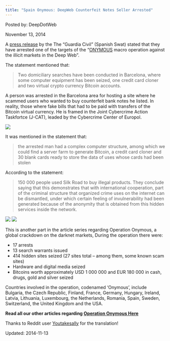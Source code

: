 ```yaml
---
title: "Spain Onymous: DeepWeb Counterfeit Notes Seller Arrested"
---
```


Posted by: DeepDotWeb

<span>November 13, 2014</span>

<p>A <a href="http://www.guardiacivil.es/es/prensa/noticias/5146.html">press release</a> by the The &#8220;Guardia Civil&#8221; (Spanish Swat) stated that they have arrested one of the targets of the &#8220;<a href="tag/operation-onymous/">ONYMOUS</a> macro operation against the illicit markets in the Deep Web&#8221;.</p>
<p>The statement mentioned that:</p>
<blockquote><p>Two domiciliary searches have been conducted in Barcelona, where some computer equipment has been seized, one credit card cloner and two virtual crypto currency Bitcoin accounts.</p></blockquote>
<p>A person was arrested in the Barcelona area for hosting a site where he scammed users who wanted to buy counterfeit bank notes he listed. In reality, those where fake bills that had to be paid with transfers of the Bitcoin virtual currency. He is framed in the Joint Cybercrime Action Taskfortce (J-CAT), leaded by the Cybercrime Center of Europol.</p>
<img src="https://G-I-R.github.io/deepdotweb/imgs/2014/11/spains.jpg" />

<p>It was mentioned in the statement that:</p>
<blockquote><p>the arrested man had a complex computer structure, among which we could find a server farm to generate Bitcoin, a credit card cloner and 30 blank cards ready to store the data of uses whose cards had been stolen</p></blockquote>
<p>According to the statement:</p>
<blockquote><p>150 000 people used Silk Road to buy illegal products. They conclude saying that this demonstrates that with international cooperation, part of the criminal structure that organized crime uses on the internet can be dismantled, under which certain feeling of invulnerability had been generated because of the anonymity that is obtained from this hidden services inside the network.</p></blockquote>
<img src="https://G-I-R.github.io/deepdotweb/imgs/2014/11/spain2.jpg" />

<img src="https://G-I-R.github.io/deepdotweb/imgs/2014/11/spain3.jpg" />

<p>This is another part in the article series regarding Operation Onymous, a global crackdown on the darknet markets, During the operation there were:</p>
<ul>
<li>17 arrests</li>
<li>13 search warrants issued</li>
<li>414 hidden sites seized (27 sites total &#8211; among them, some known scam sites)</li>
<li>Hardware and digital media seized</li>
<li>Bitcoins worth approximately USD 1 000 000 and EUR 180 000 in cash, drugs, gold and silver seized</li>
</ul>
<p>Countries involved in the operation, codenamed ‘Onymous’, include Bulgaria, the Czech Republic, Finland, France, Germany, Hungary, Ireland, Latvia, Lithuania, Luxembourg, the Netherlands, Romania, Spain, Sweden, Switzerland, the United Kingdom and the USA.</p>
<p><strong>Read all our other articles regarding <a href="tag/silkroad2bust/">Operation Onymous Here</a></strong></p>
<p>Thanks to Reddit user <a href="http://www.reddit.com/user/youtakesally">Youtakesally</a> for the translation!</p>

Updated: 2014-11-13
    
